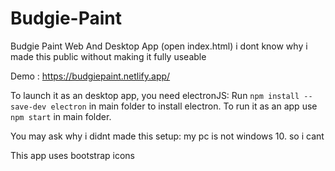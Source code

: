 # Budgie-Paint
Budgie Paint Web And Desktop App (open index.html)
i dont know why i made this public without making it fully useable

Demo : https://budgiepaint.netlify.app/

To launch it as an desktop app, you need electronJS: Run `npm install --save-dev electron` in main folder to install electron. To run it as an app use `npm start` in main folder.

You may ask why i didnt made this setup: my pc is not windows 10. so i cant 

This app uses bootstrap icons

